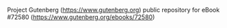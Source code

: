 Project Gutenberg (https://www.gutenberg.org) public repository
for eBook #72580 (https://www.gutenberg.org/ebooks/72580)
